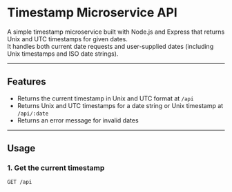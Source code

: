 # Timestamp Microservice API

A simple timestamp microservice built with Node.js and Express that returns Unix and UTC timestamps for given dates.  
It handles both current date requests and user-supplied dates (including Unix timestamps and ISO date strings).

---

## Features

- Returns the current timestamp in Unix and UTC format at `/api`
- Returns Unix and UTC timestamps for a date string or Unix timestamp at `/api/:date`
- Returns an error message for invalid dates

---

## Usage

### 1. Get the current timestamp

```bash
GET /api
